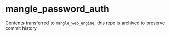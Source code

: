 # mangle_password_auth
Contents transferred to `mangle_web_engine`, this repo is archived to preserve commit history

